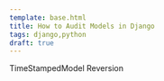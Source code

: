```yaml
---
template: base.html
title: How to Audit Models in Django
tags: django,python
draft: true
---
```


TimeStampedModel
Reversion

